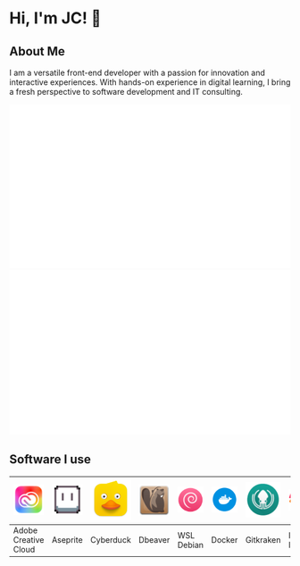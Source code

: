 # Hi, I'm JC! 👋

## About Me
I am a versatile front-end developer with a passion for innovation and interactive experiences. With hands-on experience in digital learning, I bring a fresh perspective to software development and IT consulting.

![](https://raw.githubusercontent.com/realjck/github-stats/master/generated/languages.svg#gh-dark-mode-only)
![](https://raw.githubusercontent.com/realjck/github-stats/master/generated/languages.svg#gh-light-mode-only)

## Software I use

|![Adobe Creative Cloud](icons/adobe.png)|![Aseprite](icons/aseprite.png)|![Cyberduck](icons/cyberduck.png)|![Dbeaver](icons/dbeaver.png)|![WSL Debian](icons/debian.png)|![Docker](icons/docker.png)|![gitkraken](icons/gitkraken.png)|![Intellij Idea](icons/intellij.png)|![Kali Linux](icons/kali.png)|![Meld](icons/meld.png)|![Notepad++](icons/notepad++.png)|![Obsidian](icons/obsidian.png)|![Pico-8](icons/pico8.png)|![Postman](icons/postman.png)|![Unity](icons/unity.png)|![VS Code](icons/vscode.png)|![Zed](icons/zed.png)|
|-|-|-|-|-|-|-|-|-|-|-|-|-|-|-|-|-|
|Adobe Creative Cloud|Aseprite|Cyberduck|Dbeaver|WSL Debian|Docker|Gitkraken|Intellij Idea|Kali Linux|Meld|Notepad++|Obsidian|Pico8|Postman|Unity|VS Code|Zed|
